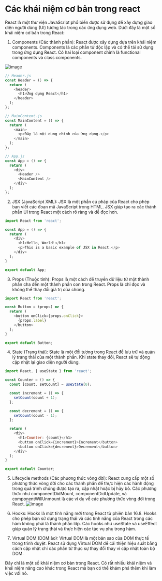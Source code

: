 # Các khái niệm cơ bản trong react
React là một thư viện JavaScript phổ biến được sử dụng để xây dựng giao diện người dùng (UI) tương tác trong các ứng dụng web. Dưới đây là một số khái niệm cơ bản trong React:

1. Components (Các thành phần): React được xây dựng dựa trên khái niệm components. Components là các phần tử độc lập và có thể tái sử dụng trong ứng dụng React. Có hai loại component chính là functional components và class components.   

 ![image](https://github.com/dathalongbay/js-doc/assets/6966136/445c8d75-6b0c-4e74-bdbb-12985b65e1ff)

```js
// Header.js
const Header = () => {
  return (
    <header>
      <h1>Ứng dụng React</h1>
    </header>
  );
};

// MainContent.js
const MainContent = () => {
  return (
    <main>
      <p>Đây là nội dung chính của ứng dụng.</p>
    </main>
  );
};

// App.js
const App = () => {
  return (
    <div>
      <Header />
      <MainContent />
    </div>
  );
};
```
2. JSX (JavaScript XML): JSX là một phần cú pháp của React cho phép bạn viết các đoạn mã JavaScript trong HTML. JSX giúp tạo ra các thành phần UI trong React một cách rõ ràng và dễ đọc hơn.
```js
import React from 'react';

const App = () => {
  return (
    <div>
      <h1>Hello, World!</h1>
      <p>This is a basic example of JSX in React.</p>
    </div>
  );
}

export default App;
```

3. Props (Thuộc tính): Props là một cách để truyền dữ liệu từ một thành phần cha đến một thành phần con trong React. Props là chỉ đọc và không thể thay đổi giá trị của chúng.
```js
import React from 'react';

const Button = (props) => {
  return (
    <button onClick={props.onClick}>
      {props.label}
    </button>
  );
}

export default Button;
```

4. State (Trạng thái): State là một đối tượng trong React để lưu trữ và quản lý trạng thái của một thành phần. Khi state thay đổi, React sẽ tự động cập nhật lại giao diện người dùng.
```js
import React, { useState } from 'react';

const Counter = () => {
  const [count, setCount] = useState(0);

  const increment = () => {
    setCount(count + 1);
  };

  const decrement = () => {
    setCount(count - 1);
  };

  return (
    <div>
      <h1>Counter: {count}</h1>
      <button onClick={increment}>Increment</button>
      <button onClick={decrement}>Decrement</button>
    </div>
  );
}

export default Counter;
```
5. Lifecycle methods (Các phương thức vòng đời): React cung cấp một số phương thức vòng đời cho các thành phần để thực hiện các hành động trong quá trình chúng được tạo ra, cập nhật hoặc bị hủy bỏ. Các phương thức như componentDidMount, componentDidUpdate, và componentWillUnmount là các ví dụ về các phương thức vòng đời trong React.
![image](https://github.com/dathalongbay/js-doc/assets/6966136/77935571-739c-4451-be9d-dce8d1efcc0b)

6. Hooks: Hooks là một tính năng mới trong React từ phiên bản 16.8. Hooks cho phép bạn sử dụng trạng thái và các tính năng của React trong các hàm không phải là thành phần lớp. Các hooks như useState và useEffect giúp quản lý trạng thái và thực hiện các tác vụ phụ trong hàm.

7. Virtual DOM (DOM ảo): Virtual DOM là một bản sao của DOM thực tế trong trình duyệt. React sử dụng Virtual DOM để cải thiện hiệu suất bằng cách cập nhật chỉ các phần tử thực sự thay đổi thay vì cập nhật toàn bộ DOM.

Đây chỉ là một số khái niệm cơ bản trong React. Có rất nhiều khái niệm và khái niệm nâng cao khác trong React mà bạn có thể khám phá thêm khi làm việc với nó.
